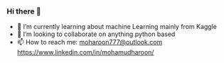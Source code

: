 ### Hi there 👋

- 🔭 I’m currently learning about machine Learning mainly from Kaggle
- 👯 I’m looking to collaborate on anything python based
- 📫 How to reach me: moharoon777@outlook.com
                      https://www.linkedin.com/in/mohamudharoon/
<!-- - ⚡ Fun fact: I have a background of Electronic Engineering -->
<!--
**MoHaroon777/MoHaroon777** is a ✨ _special_ ✨ repository because its `README.md` (this file) appears on your GitHub profile.

Here are some ideas to get you started:


- 🤔 I’m looking for help with ...
-->
